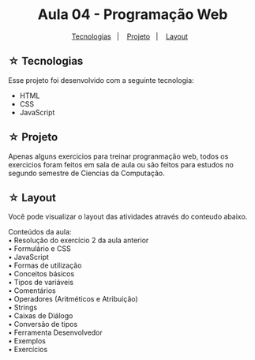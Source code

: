 <h1 align="center">Aula 04 - Programação Web</h1>

<p align="center">
  <a href="#-tecnologias">Tecnologias</a>&nbsp;&nbsp;&nbsp;|&nbsp;&nbsp;&nbsp;
  <a href="#-projeto">Projeto</a>&nbsp;&nbsp;&nbsp;|&nbsp;&nbsp;&nbsp;
  <a href="#-layout">Layout</a>&nbsp;&nbsp;&nbsp;
</p>

## ☆ Tecnologias

Esse projeto foi desenvolvido com a seguinte tecnologia:
- HTML
- CSS
- JavaScript

## ☆ Projeto
Apenas alguns exercicios para treinar progranmação web, todos os exercicios foram feitos em sala de aula ou são feitos para estudos no segundo semestre de Ciencias da Computação.

## ☆ Layout
Você pode visualizar o layout das atividades através do conteudo abaixo.<br>

Conteúdos da aula: <br>
• Resolução do exercício 2 da aula anterior <br>
• Formulário e CSS <br>
• JavaScript <br>
• Formas de utilização <br>
• Conceitos básicos <br>
• Tipos de variáveis <br>
• Comentários <br>
• Operadores (Aritméticos e Atribuição) <br>
• Strings <br>
• Caixas de Diálogo <br>
• Conversão de tipos <br>
• Ferramenta Desenvolvedor <br>
• Exemplos <br>
• Exercícios <br>
